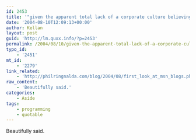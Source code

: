 ```yaml
---
id: 2453
title: '"given the apparent total lack of a corporate culture believing that code is poetry"'
date: '2004-08-10T12:09:13+00:00'
author: Kellan
layout: post
guid: 'http://lm.quxx.info/?p=2453'
permalink: /2004/08/10/given-the-apparent-total-lack-of-a-corporate-culture-believing-that-code-is-poetry/
typo_id:
    - '2451'
mt_id:
    - '2279'
link_related:
    - 'http://philringnalda.com/blog/2004/08/first_look_at_msn_blogs.php#more'
raw_content:
    - 'Beautifully said.'
categories:
    - Aside
tags:
    - programming
    - quotable
---
```


Beautifully said.